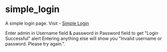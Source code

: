 # simple_login
A simple login page.
Visit - <a href= "https://gun-striker.github.io/simple_login/" target="_blank" rel="noopener noreferrer"> Simple Login </a> 

Enter admin in Username field & password in Password field to get "Login Successful" alert
Entering anything else will show you "Invalid username or password. Please try again.".